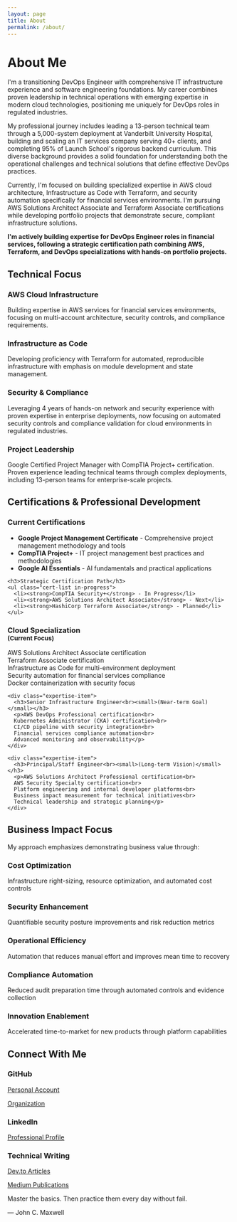 ```yaml
---
layout: page
title: About
permalink: /about/
---
```


# About Me

<div class="content-section with-divider">
  <p>I'm a transitioning DevOps Engineer with comprehensive IT infrastructure experience and software engineering foundations. My career combines proven leadership in technical operations with emerging expertise in modern cloud technologies, positioning me uniquely for DevOps roles in regulated industries.</p>
  
  <p>My professional journey includes leading a 13-person technical team through a 5,000-system deployment at Vanderbilt University Hospital, building and scaling an IT services company serving 40+ clients, and completing 95% of Launch School's rigorous backend curriculum. This diverse background provides a solid foundation for understanding both the operational challenges and technical solutions that define effective DevOps practices.</p>
  
  <p>Currently, I'm focused on building specialized expertise in AWS cloud architecture, Infrastructure as Code with Terraform, and security automation specifically for financial services environments. I'm pursuing AWS Solutions Architect Associate and Terraform Associate certifications while developing portfolio projects that demonstrate secure, compliant infrastructure solutions.</p>
  
  <p><strong>I'm actively building expertise for DevOps Engineer roles in financial services, following a strategic certification path combining AWS, Terraform, and DevOps specializations with hands-on portfolio projects.</strong></p>
</div>

<div class="content-section with-divider">
  <h2>Technical Focus</h2>
  <div class="expertise-grid">
    <div class="expertise-item">
      <h3>AWS Cloud Infrastructure</h3>
      <p>Building expertise in AWS services for financial services environments, focusing on multi-account architecture, security controls, and compliance requirements.</p>
    </div>
    <div class="expertise-item">
      <h3>Infrastructure as Code</h3>
      <p>Developing proficiency with Terraform for automated, reproducible infrastructure with emphasis on module development and state management.</p>
    </div>
    <div class="expertise-item">
      <h3>Security & Compliance</h3>
      <p>Leveraging 4 years of hands-on network and security experience with proven expertise in enterprise deployments, now focusing on automated security controls and compliance validation for cloud environments in regulated industries.</p>
    </div>
    <div class="expertise-item">
      <h3>Project Leadership</h3>
      <p>Google Certified Project Manager with CompTIA Project+ certification. Proven experience leading technical teams through complex deployments, including 13-person teams for enterprise-scale projects.</p>
    </div>
  </div>
</div>

<div class="content-section with-divider">
  <h2>Certifications & Professional Development</h2>
  
  <div class="certifications-section">
    <h3>Current Certifications</h3>
    <ul class="cert-list">
      <li><strong>Google Project Management Certificate</strong> - Comprehensive project management methodology and tools</li>
      <li><strong>CompTIA Project+</strong> - IT project management best practices and methodologies</li>
      <li><strong>Google AI Essentials</strong> - AI fundamentals and practical applications</li>
    </ul>
    
    <h3>Strategic Certification Path</h3>
    <ul class="cert-list in-progress">
      <li><strong>CompTIA Security+</strong> - In Progress</li>
      <li><strong>AWS Solutions Architect Associate</strong> - Next</li>
      <li><strong>HashiCorp Terraform Associate</strong> - Planned</li>
    </ul>
  </div>
  
  <div class="expertise-grid">
    <div class="expertise-item">
      <h3>Cloud Specialization<br><small>(Current Focus)</small></h3>
      <p>AWS Solutions Architect Associate certification<br>
      Terraform Associate certification<br>
      Infrastructure as Code for multi-environment deployment<br>
      Security automation for financial services compliance<br>
      Docker containerization with security focus</p>
    </div>

    <div class="expertise-item">
      <h3>Senior Infrastructure Engineer<br><small>(Near-term Goal)</small></h3>
      <p>AWS DevOps Professional certification<br>
      Kubernetes Administrator (CKA) certification<br>
      CI/CD pipeline with security integration<br>
      Financial services compliance automation<br>
      Advanced monitoring and observability</p>
    </div>

    <div class="expertise-item">
      <h3>Principal/Staff Engineer<br><small>(Long-term Vision)</small></h3>
      <p>AWS Solutions Architect Professional certification<br>
      AWS Security Specialty certification<br>
      Platform engineering and internal developer platforms<br>
      Business impact measurement for technical initiatives<br>
      Technical leadership and strategic planning</p>
    </div>
  </div>
</div>

<div class="content-section with-divider">
  <h2>Business Impact Focus</h2>
  <p>My approach emphasizes demonstrating business value through:</p>
  <div class="expertise-grid">
    <div class="expertise-item">
      <h3>Cost Optimization</h3>
      <p>Infrastructure right-sizing, resource optimization, and automated cost controls</p>
    </div>
    <div class="expertise-item">
      <h3>Security Enhancement</h3>
      <p>Quantifiable security posture improvements and risk reduction metrics</p>
    </div>
    <div class="expertise-item">
      <h3>Operational Efficiency</h3>
      <p>Automation that reduces manual effort and improves mean time to recovery</p>
    </div>
    <div class="expertise-item">
      <h3>Compliance Automation</h3>
      <p>Reduced audit preparation time through automated controls and evidence collection</p>
    </div>
    <div class="expertise-item">
      <h3>Innovation Enablement</h3>
      <p>Accelerated time-to-market for new products through platform capabilities</p>
    </div>
  </div>
</div>

<div class="content-section">
  <h2>Connect With Me</h2>
  <div class="expertise-grid">
    <div class="expertise-item">
      <h3>GitHub</h3>
      <p><a href="https://github.com/JoshuaMichaelHall">Personal Account</a></p>
      <p><a href="https://github.com/JoshuaMichaelHall-Tech">Organization</a></p>
    </div>
    <div class="expertise-item">
      <h3>LinkedIn</h3>
      <p><a href="https://linkedin.com/in/joshuamichaelhall">Professional Profile</a></p>
    </div>
    <div class="expertise-item">
      <h3>Technical Writing</h3>
      <p><a href="https://dev.to/joshuamichaelhall">Dev.to Articles</a></p>
      <p><a href="https://medium.com/@joshuamichaelhall">Medium Publications</a></p>
    </div>
  </div>
  
  <div class="quote">
    <p>Master the basics. Then practice them every day without fail.</p>
    <div class="quote-author">— John C. Maxwell</div>
  </div>
</div>
